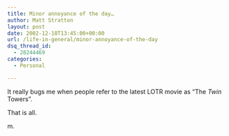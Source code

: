 ```yaml
---
title: Minor annoyance of the day…
author: Matt Stratton
layout: post
date: 2002-12-18T13:45:00+00:00
url: /life-in-general/minor-annoyance-of-the-day
dsq_thread_id:
  - 28244469
categories:
  - Personal

---
```

It really bugs me when people refer to the latest LOTR movie as &#8220;The _Twin_ Towers&#8221;.

That is all.

m.
